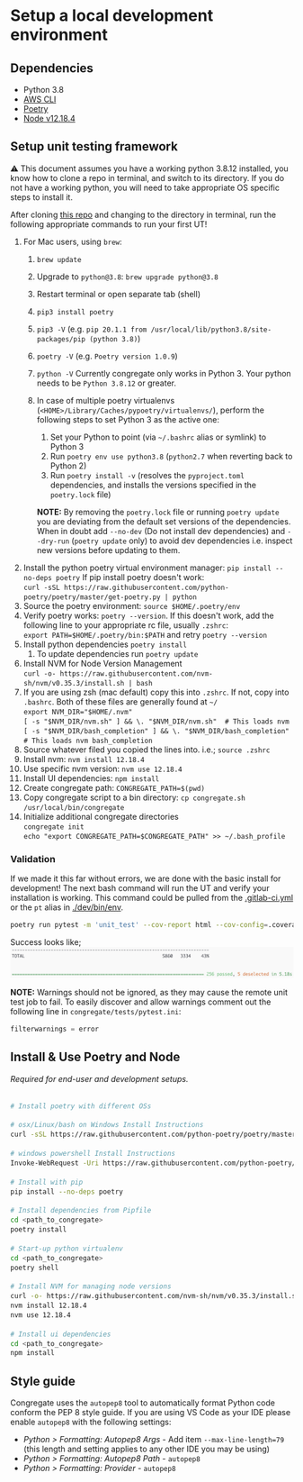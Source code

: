 # Setup a local development environment

## Dependencies

* Python 3.8
* [AWS CLI](https://aws.amazon.com/cli/)
* [Poetry](https://python-poetry.org/)
* [Node v12.18.4](https://www.npmjs.com/)

## Setup unit testing framework

:warning: This document assumes you have a working python 3.8.12 installed, you know how to clone a repo in terminal, and switch to its directory.  If you do not have a working python, you will need to take appropriate OS specific steps to install it.

After cloning [this repo](https://gitlab.com/gitlab-org/professional-services-automation/tools/migration/congregate) and changing to the directory in terminal, run the following appropriate commands to run your first UT!

1. For Mac users, using `brew`:
   1. `brew update`
   2. Upgrade to `python@3.8`: `brew upgrade python@3.8`
   3. Restart terminal or open separate tab (shell)
   4. `pip3 install poetry`
   5. `pip3 -V` (e.g. `pip 20.1.1 from /usr/local/lib/python3.8/site-packages/pip (python 3.8)`)
   6. `poetry -V` (e.g. `Poetry version 1.0.9`)
   7. `python -V` Currently congregate only works in Python 3. Your python needs to be `Python 3.8.12` or greater.
   8. In case of multiple poetry virtualenvs (`<HOME>/Library/Caches/pypoetry/virtualenvs/`), perform the following steps to set Python 3 as the active one:
      1. Set your Python to point (via `~/.bashrc` alias or symlink) to Python 3
      2. Run `poetry env use python3.8` (`python2.7` when reverting back to Python 2)
      3. Run `poetry install -v` (resolves the `pyproject.toml` dependencies, and installs the versions specified in the `poetry.lock` file)

      **NOTE:** By removing the `poetry.lock` file or running `poetry update` you are deviating from the default set versions of the dependencies. When in doubt add `--no-dev` (Do not install dev dependencies) and `--dry-run` (`poetry update` only) to avoid dev dependencies i.e. inspect new versions before updating to them.
1. Install the python poetry virtual environment manager: `pip install --no-deps poetry` If pip install poetry doesn't work: \
 `curl -sSL https://raw.githubusercontent.com/python-poetry/poetry/master/get-poetry.py | python`
1. Source the poetry environment: `source $HOME/.poetry/env`
1. Verify poetry works: `poetry --version`. If this doesn't work, add the following line to your appropriate rc file, usually `.zshrc`: \
`export PATH=$HOME/.poetry/bin:$PATH` and retry `poetry --version`
1. Install python dependencies `poetry install`
   1. To update dependencies run `poetry update`
1. Install NVM for Node Version Management \
 `curl -o- https://raw.githubusercontent.com/nvm-sh/nvm/v0.35.3/install.sh | bash`
1. If you are using zsh (mac default) copy this into `.zshrc`.  If not, copy into `.bashrc`.  Both of these files are generally found at `~/` \
`export NVM_DIR="$HOME/.nvm"` \
`[ -s "$NVM_DIR/nvm.sh" ] && \. "$NVM_DIR/nvm.sh"  # This loads nvm` \
`[ -s "$NVM_DIR/bash_completion" ] && \. "$NVM_DIR/bash_completion"  # This loads nvm bash_completion`
1. Source whatever filed you copied the lines into. i.e.; `source .zshrc`
1. Install nvm: `nvm install 12.18.4`
1. Use specific nvm version: `nvm use 12.18.4`
1. Install UI dependencies: `npm install`
1. Create congregate path: `CONGREGATE_PATH=$(pwd)`
1. Copy congregate script to a bin directory: `cp congregate.sh /usr/local/bin/congregate`
1. Initialize additional congregate directories \
`congregate init` \
`echo "export CONGREGATE_PATH=$CONGREGATE_PATH" >> ~/.bash_profile`

### Validation

If we made it this far without errors, we are done with the basic install for development! The next bash command will run the UT and verify your installation is working.  This command could be pulled from the [.gitlab-ci.yml](.gitlab-ci.yml) or the `pt` alias in [./dev/bin/env](dev/bin/env).

```bash
poetry run pytest -m 'unit_test' --cov-report html --cov-config=.coveragerc --cov=congregate congregate/tests/
```

Success looks like;
![SUCCESS](/img/ut_success.png)

**NOTE:** Warnings should not be ignored, as they may cause the remote unit test job to fail. To easily discover and allow warnings comment out the following line in `congregate/tests/pytest.ini`:

```python
filterwarnings = error
```

## Install & Use Poetry and Node

_Required for end-user and development setups._

```bash

# Install poetry with different OSs

# osx/Linux/bash on Windows Install Instructions
curl -sSL https://raw.githubusercontent.com/python-poetry/poetry/master/get-poetry.py | python

# windows powershell Install Instructions
Invoke-WebRequest -Uri https://raw.githubusercontent.com/python-poetry/poetry/master/get-poetry.py -UseBasicParsing).Content | python

# Install with pip
pip install --no-deps poetry

# Install dependencies from Pipfile
cd <path_to_congregate>
poetry install

# Start-up python virtualenv
cd <path_to_congregate>
poetry shell

# Install NVM for managing node versions
curl -o- https://raw.githubusercontent.com/nvm-sh/nvm/v0.35.3/install.sh | bash
nvm install 12.18.4
nvm use 12.18.4

# Install ui dependencies
cd <path_to_congregate>
npm install
```

## Style guide

Congregate uses the `autopep8` tool to automatically format Python code conform the PEP 8 style guide.
If you are using VS Code as your IDE please enable `autopep8` with the following settings:

* *Python > Formatting: Autopep8 Args* - Add item `--max-line-length=79` (this length and setting applies to any other IDE you may be using)
* *Python > Formatting: Autopep8 Path* - `autopep8`
* *Python > Formatting: Provider* - `autopep8`
